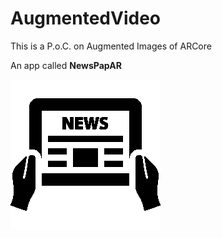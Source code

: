 # AugmentedVideo
This is a P.o.C. on Augmented Images of ARCore

An app called __NewsPapAR__

![AugmentedVideo Logo](/app/src/main/res/drawable/iconmonstr_newspaper_black.png)
